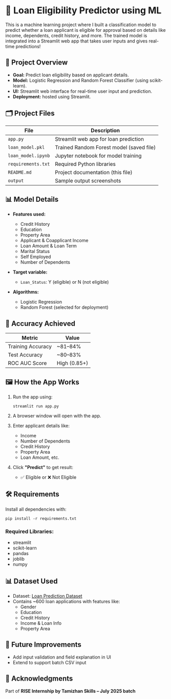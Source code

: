 # 🏦 Loan Eligibility Predictor using ML

This is a machine learning project where I built a classification model to predict whether a loan applicant is eligible for approval based on details like income, dependents, credit history, and more. The trained model is integrated into a Streamlit web app that takes user inputs and gives real-time predictions!

## 📌 Project Overview
- **Goal:** Predict loan eligibility based on applicant details.
- **Model:** Logistic Regression and Random Forest Classifier (using scikit-learn).
- **UI:** Streamlit web interface for real-time user input and prediction.
- **Deployment:** hosted using Streamlit.

## 🗂️ Project Files

| File                    | Description                                |
|-------------------------|--------------------------------------------|
| `app.py`                | Streamlit web app for loan prediction      |
| `loan_model.pkl`        | Trained Random Forest model (saved file)   |
| `loan_model.ipynb`      | Jupyter notebook for model training        |
| `requirements.txt`      | Required Python libraries                  |
| `README.md`             | Project documentation (this file)          |
| `output`                | Sample output screenshots                  |

## 📊 Model Details

- **Features used:**
  - Credit History
  - Education
  - Property Area
  - Applicant & Coapplicant Income
  - Loan Amount & Loan Term
  - Marital Status
  - Self Employed
  - Number of Dependents

- **Target variable:**
  - `Loan_Status`: Y (eligible) or N (not eligible)

- **Algorithms:**
  - Logistic Regression
  - Random Forest (selected for deployment)

## 🧪 Accuracy Achieved

| Metric              | Value       |
|---------------------|-------------|
| Training Accuracy   | ~81–84%     |
| Test Accuracy       | ~80–83%     |
| ROC AUC Score       | High (0.85+)|

## 🖼️ How the App Works

1. Run the app using:
   ```
   streamlit run app.py
   ```

2. A browser window will open with the app.

3. Enter applicant details like:
   - Income
   - Number of Dependents
   - Credit History
   - Property Area
   - Loan Amount, etc.

4. Click **"Predict"** to get result:
   - ✅ Eligible or ❌ Not Eligible



## 🛠 Requirements

Install all dependencies with:

```
pip install -r requirements.txt
```

### Required Libraries:
- streamlit  
- scikit-learn  
- pandas  
- joblib  
- numpy

## 📊 Dataset Used

- Dataset: [Loan Prediction Dataset](https://raw.githubusercontent.com/shrikant-temburwar/Loan-Prediction-Dataset/master/train.csv)
- Contains ~600 loan applications with features like:
  - Gender
  - Education
  - Credit History
  - Income & Loan Info
  - Property Area

## 🎯 Future Improvements

- Add input validation and field explanation in UI
- Extend to support batch CSV input


## 🙌 Acknowledgments

Part of **RISE Internship by Tamizhan Skills – July 2025 batch**  

